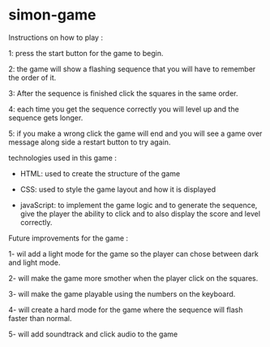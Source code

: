 # simon-game

Instructions on how to play :

1: press the start button for the game to begin.

2: the game will show a flashing sequence that you will have to remember the order of it.

3: After the sequence is finished click the squares in the same order.

4: each time you get the sequence correctly you will level up and the sequence gets longer.

5: if you make a wrong click the game will end and you will see a game over message along side a restart button to try again.

technologies used in this game :

- HTML: used to create the structure of the game

- CSS: used to style the game layout and how it is displayed

- javaScript: to implement the game logic and to generate the sequence, give the player the ability to click and to also display the score and level correctly.

Future improvements for the game :

1- wil add a light mode for the game so the player can chose between dark and light mode.

2- will make the game more smother when the player click on the squares.

3- will make the game playable using the numbers on the keyboard.

4- will create a hard mode for the game where the sequence will flash faster than normal.

5- will add soundtrack and click audio to the game
